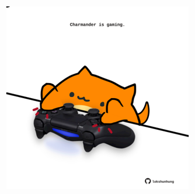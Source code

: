 <!-- built at 13/06/2025, 07:00:33 UTC -->
<p align="center">
  <img width="500" height="500" src="./ReadmeImage.svg">
</p>
